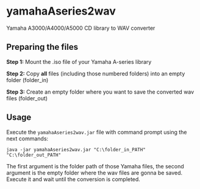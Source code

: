 # yamahaAseries2wav
Yamaha A3000/A4000/A5000 CD library to WAV converter

## Preparing the files
**Step 1:** Mount the .iso file of your Yamaha A-series library

**Step 2:** Copy **all** files (including those numbered folders) into an empty folder (folder_in)

**Step 3:** Create an empty folder where you want to save the converted wav files (folder_out)

## Usage

Execute the `yamahaAseries2wav.jar` file with command prompt using the next commands:

```
java -jar yamahaAseries2wav.jar "C:\folder_in_PATH" "C:\folder_out_PATH"
```

The first argument is the folder path of those Yamaha files, the second argument is the empty folder where the wav files are gonna be saved. Execute it and wait until the conversion is completed.
